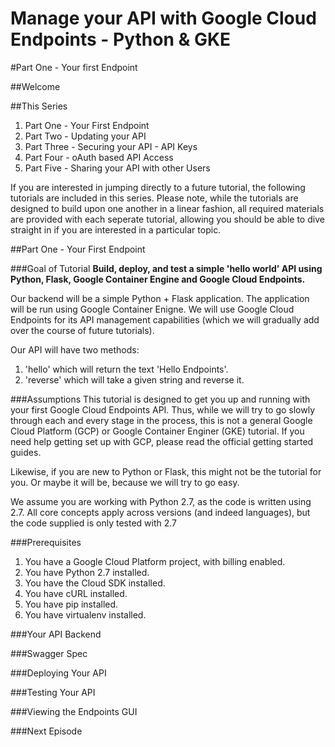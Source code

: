 # Manage your API with Google Cloud Endpoints - Python & GKE

#Part One - Your first Endpoint

##Welcome

##This Series
1. Part One - Your First Endpoint
2. Part Two - Updating your API
3. Part Three - Securing your API - API Keys
4. Part Four - oAuth based API Access
5. Part Five - Sharing your API with other Users

If you are interested in jumping directly to a future tutorial, the following tutorials are included in this series. Please note, while the tutorials are designed to build upon one another in a linear fashion, all required materials are provided with each seperate tutorial, allowing you should be able to dive straight in if you are interested in a particular topic.

##Part One - Your First Endpoint

###Goal of Tutorial
**Build, deploy, and test a simple 'hello world' API using Python, Flask, Google Container Engine and Google Cloud Endpoints.**

Our backend will be a simple Python + Flask application. The application will be run using Google Container Enigne. We will use Google Cloud Endpoints for its API management capabilities (which we will gradually add over the course of future tutorials).

Our API will have two methods: 
1. 'hello' which will return the text 'Hello Endpoints'.
2. 'reverse' which will take a given string and reverse it. 

###Assumptions
This tutorial is designed to get you up and running with your first Google Cloud Endpoints API. Thus, while we will try to go slowly through each and every stage in the process, this is not a general Google Cloud Platform (GCP) or Google Container Enginer (GKE) tutorial. If you need help getting set up with GCP, please read the official getting started guides.

Likewise, if you are new to Python or Flask, this might not be the tutorial for you. Or maybe it will be, because we will try to go easy.

We assume you are working with Python 2.7, as the code is written using 2.7. All core concepts apply across versions (and indeed languages), but the code supplied is only tested with 2.7

###Prerequisites

1. You have a Google Cloud Platform project, with billing enabled.
2. You have Python 2.7 installed.
3. You have the Cloud SDK installed.
4. You have cURL installed.
5. You have pip installed.
6. You have virtualenv installed.

###Your API Backend

###Swagger Spec

###Deploying Your API

###Testing Your API

###Viewing the Endpoints GUI

###Next Episode
